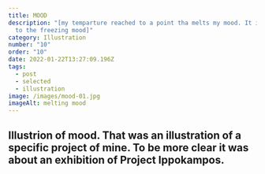 ```yaml
---
title: MOOD
description: "[my temparture reached to a point tha melts my mood. It is equal
  to the freezing mood]"
category: Illustration
number: "10"
order: "10"
date: 2022-01-22T13:27:09.196Z
tags:
  - post
  - selected
  - illustration
image: /images/mood-01.jpg
imageAlt: melting mood
---
```

## Illustrion of mood. That was an illustration of a specific project of mine. To be more clear it was about an exhibition of Project Ippokampos.